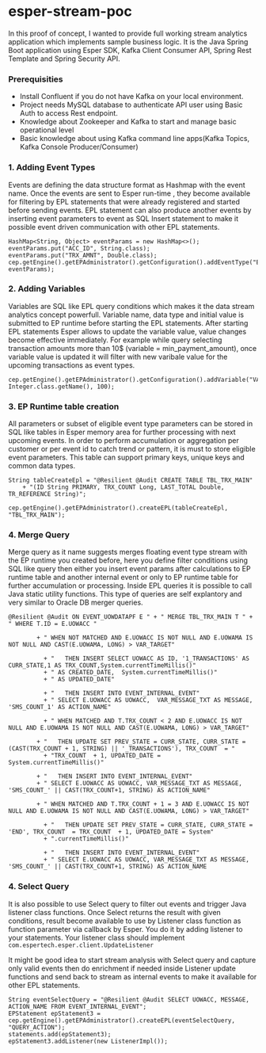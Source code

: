 # esper-stream-poc

In this proof of concept, I wanted to provide full working stream analytics application which implements sample business logic.  It is the Java Spring Boot application using Esper SDK, Kafka Client Consumer API, Spring Rest Template and Spring Security API. 

### Prerequisities 

* Install Confluent if you do not have Kafka on your local environment.
* Project needs MySQL database to authenticate API user using Basic Auth to access Rest endpoint.
* Knowledge about Zookeeper and Kafka to start and manage basic operational level
* Basic knowledge about using Kafka command line apps(Kafka Topics, Kafka Console Producer/Consumer)

### 1. Adding Event Types
Events are defining the data structure format as Hashmap with the event name. Once the events are sent to Esper run-time , they become available for filtering by EPL statements that were already registered and started before sending events. EPL statement can also produce another events by inserting event parameters to event as SQL Insert statement to make it possible event driven communication with other EPL statements.

```
HashMap<String, Object> eventParams = new HashMap<>();
eventParams.put("ACC_ID", String.class);
eventParams.put("TRX_AMNT", Double.class);
cep.getEngine().getEPAdministrator().getConfiguration().addEventType("EVENT_TRX", eventParams);
```

### 2. Adding Variables
Variables are SQL like EPL query conditions which makes it the data stream analytics concept powerfull. Variable name, data type and initial value is submitted to EP runtime before starting the EPL statements. After starting EPL statements Esper allows to update the variable value, value changes become effective immediately. For example while query selecting transaction amounts more than 10$ (variable = min_payment_amount), once variable value is updated it will filter with new varibale value for the upcoming transactions as event types.

```
cep.getEngine().getEPAdministrator().getConfiguration().addVariable("VAR_TARGET_AMNT", Integer.class.getName(), 100);
```

### 3. EP Runtime table creation
All parameters or subset of eligible event type parameters can be stored in SQL like tables in Esper memory area for further processing with next upcoming events. In order to perform accumulation or aggregation per customer or per event id to catch trend or pattern, it is must to store eligible event parameters. This table can support primary keys, unique keys and common data types.

```
String tableCreateEpl = "@Resilient @Audit CREATE TABLE TBL_TRX_MAIN"
    + "(ID String PRIMARY, TRX_COUNT Long, LAST_TOTAL Double, TR_REFERENCE String)";

cep.getEngine().getEPAdministrator().createEPL(tableCreateEpl, "TBL_TRX_MAIN");

```

### 4. Merge Query
Merge query as it name suggests merges floating event type stream with the EP runtime you created before, here you define filter conditions using SQL like query then either you insert event params after calculations to EP runtime table and another internal event or only to EP runtime table for further accumulation or processing. Inside EPL queries it is possible to call Java static utility functions. This type of queries are self explantory and very similar to Oracle DB merger queries. 


```
@Resilient @Audit ON EVENT_UOWDATAPF E " + " MERGE TBL_TRX_MAIN T " + " WHERE T.ID = E.UOWACC "

        + " WHEN NOT MATCHED AND E.UOWACC IS NOT NULL AND E.UOWAMA IS NOT NULL AND CAST(E.UOWAMA, LONG) > VAR_TARGET"

          + "   THEN INSERT SELECT UOWACC AS ID, '1_TRANSACTIONS' AS CURR_STATE,1 AS TRX_COUNT,System.currentTimeMillis()"
          + " AS CREATED_DATE,  System.currentTimeMillis()"
          + " AS UPDATED_DATE"

          + "   THEN INSERT INTO EVENT_INTERNAL_EVENT"
          + " SELECT E.UOWACC AS UOWACC,  VAR_MESSAGE_TXT AS MESSAGE, 'SMS_COUNT_1' AS ACTION_NAME"

          + " WHEN MATCHED AND T.TRX_COUNT < 2 AND E.UOWACC IS NOT NULL AND E.UOWAMA IS NOT NULL AND CAST(E.UOWAMA, LONG) > VAR_TARGET"

        + "   THEN UPDATE SET PREV_STATE = CURR_STATE, CURR_STATE = (CAST(TRX_COUNT + 1, STRING) || '_TRANSACTIONS'), TRX_COUNT  = "
          + "TRX_COUNT  + 1, UPDATED_DATE = System.currentTimeMillis()"

        + "   THEN INSERT INTO EVENT_INTERNAL_EVENT"
        + " SELECT E.UOWACC AS UOWACC, VAR_MESSAGE_TXT AS MESSAGE, 'SMS_COUNT_' || CAST(TRX_COUNT+1, STRING) AS ACTION_NAME"

        + " WHEN MATCHED AND T.TRX_COUNT + 1 = 3 AND E.UOWACC IS NOT NULL AND E.UOWAMA IS NOT NULL AND CAST(E.UOWAMA, LONG) > VAR_TARGET"

          + "   THEN UPDATE SET PREV_STATE = CURR_STATE, CURR_STATE = 'END', TRX_COUNT  = TRX_COUNT  + 1, UPDATED_DATE = System"
          + ".currentTimeMillis()"

          + "   THEN INSERT INTO EVENT_INTERNAL_EVENT"
          + " SELECT E.UOWACC AS UOWACC, VAR_MESSAGE_TXT AS MESSAGE, 'SMS_COUNT_' || CAST(TRX_COUNT+1, STRING) AS ACTION_NAME
```

### 4. Select Query
It is also possible to use Select query to filter out events and trigger Java listener class functions. Once Select returns the result with given conditions, result become available to use by Listener class function as function parameter via callback by Esper. You do it by adding listener to your statements. Your listener class should implement `com.espertech.esper.client.UpdateListener`

It might be good idea to start stream analysis with Select query and capture only valid events then do enrichment if needed inside Listener update functions and send back to stream as internal events to make it available for other EPL statements. 

```
String eventSelectQuery = "@Resilient @Audit SELECT UOWACC, MESSAGE, ACTION_NAME FROM EVENT_INTERNAL_EVENT";
EPStatement epStatement3 = cep.getEngine().getEPAdministrator().createEPL(eventSelectQuery, "QUERY_ACTION");
statements.add(epStatement3);
epStatement3.addListener(new ListenerImpl());
```
